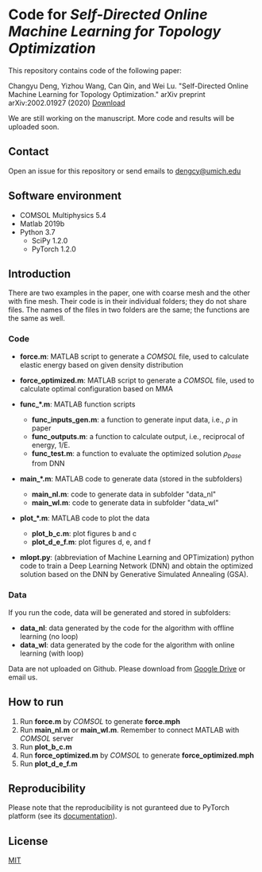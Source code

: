 # Code for _Self-Directed Online Machine Learning for Topology Optimization_
This repository contains code of the following paper:

Changyu Deng, Yizhou Wang, Can Qin, and Wei Lu. "Self-Directed  Online Machine Learning for Topology Optimization." arXiv preprint arXiv:2002.01927 (2020) [Download](https://arxiv.org/pdf/2002.01927.pdf) 

We are still working on the manuscript. More code and results will be uploaded soon. 

## Contact
Open an issue for this repository or send emails to dengcy@umich.edu

## Software environment
* COMSOL Multiphysics 5.4
* Matlab 2019b
* Python 3.7
  * SciPy 1.2.0
  * PyTorch 1.2.0

## Introduction
There are two examples in the paper, one with coarse mesh and the other with fine mesh. Their code is in their individual folders; they do not share files. The names of the files in two folders are the same; the functions are the same as well.

### Code
* <strong>force.m</strong>: MATLAB script to generate a _COMSOL_ file, used to calculate elastic energy based on given density distribution
* <strong>force_optimized.m</strong>: MATLAB script to generate a _COMSOL_ file, used to calculate optimal configuration based on MMA

* <strong>func_*.m</strong>: MATLAB function scripts
	* <strong>func_inputs_gen.m</strong>: a function to generate input data, i.e., $\rho$ in paper
	* <strong>func_outputs.m</strong>: a function to calculate output, i.e., reciprocal of energy, 1/E.
	* <strong>func_test.m</strong>: a function to evaluate the optimized solution $\rho_{base}$ from DNN
  
* <strong>main_*.m</strong>: MATLAB code to generate data (stored in the subfolders)
	* <strong>main_nl.m</strong>: code to generate data in subfolder "data_nl"
	* <strong>main_wl.m</strong>: code to generate data in subfolder "data_wl"

* <strong>plot_*.m</strong>: MATLAB code to plot the data
	* <strong>plot_b_c.m</strong>: plot figures b and c
	* <strong>plot_d_e_f.m</strong>: plot figures d, e, and f
  
* <strong>mlopt.py</strong>: (abbreviation of Machine Learning and OPTimization) python code to train a Deep Learning Network (DNN) and obtain the optimized solution based on the DNN by Generative Simulated Annealing (GSA).

### Data
If you run the code, data will be generated and stored in subfolders:
* <strong>data_nl</strong>: data generated by the code for the algorithm with offline learning (no loop)
* <strong>data_wl</strong>: data generated by the code for the algorithm with online learning (with loop)   


Data are not uploaded on Github. Please download from [Google Drive](https://drive.google.com/drive/folders/1f6Xrd9e-RAUsh9vqIqUXbEw8F1_2Qg_5?usp=sharing) or email us.

## How to run

1. Run __force.m__ by _COMSOL_ to generate __force.mph__
2. Run __main_nl.m__ or __main_wl.m__. Remember to connect MATLAB with _COMSOL_ server
3. Run __plot_b_c.m__
4. Run __force_optimized.m__ by _COMSOL_ to generate __force_optimized.mph__
5. Run __plot_d_e_f.m__

## Reproducibility
Please note that the reproducibility is not guranteed due to PyTorch platform (see its [documentation](https://pytorch.org/docs/stable/notes/randomness.html#reproducibility)).

## License
[MIT](https://choosealicense.com/licenses/mit/)